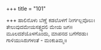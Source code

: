 +++
title = "101"

+++
ಹಾಲಿನೊಳು ಬೆಣ್ಣೆ ಕಡಲೊಳಗೆ ನೀರ್ಗಲ್ಲವೊಲು।  
ತೇಲುವುದಮೇಯಸತ್ತ್ವದಲಿ ಮೇಯ ಜಗ॥  
ಮೂಲದಶೆಯೊಳಗೊಂದು, ಮಾಪನದ ಬಗೆಗೆರಡು।  
ಗಾಳಿಯುಸಿರುಗಳಂತೆ - ಮಂಕುತಿಮ್ಮ॥  
